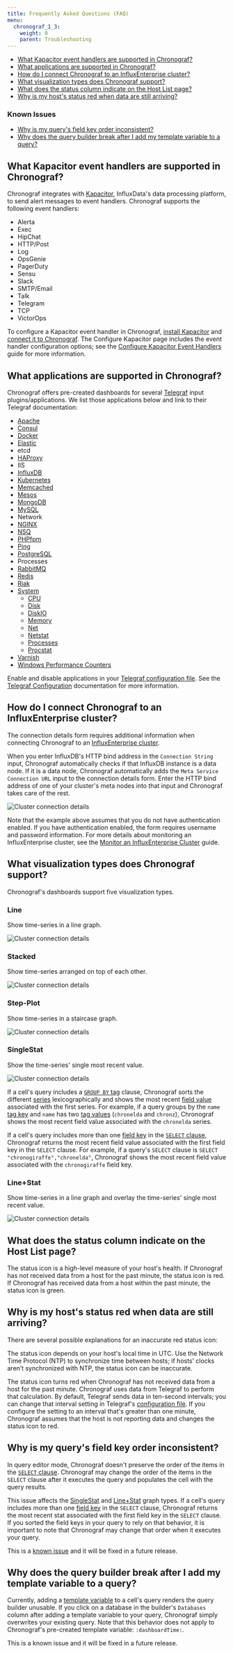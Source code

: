 ```yaml
---
title: Frequently Asked Questions (FAQ)
menu:
  chronograf_1_3:
    weight: 0
    parent: Troubleshooting
---
```


* [What Kapacitor event handlers are supported in Chronograf?](#what-kapacitor-event-handlers-are-supported-in-chronograf)
* [What applications are supported in Chronograf?](#what-applications-are-supported-in-chronograf)
* [How do I connect Chronograf to an InfluxEnterprise cluster?](#how-do-i-connect-chronograf-to-an-influxenterprise-cluster)
* [What visualization types does Chronograf support?](#what-visualization-types-does-chronograf-support)
* [What does the status column indicate on the Host List page?](#what-does-the-status-column-indicate-on-the-host-list-page)
* [Why is my host's status red when data are still arriving?](#why-is-my-host-s-status-red-when-data-are-still-arriving)

### Known Issues

* [Why is my query's field key order inconsistent?](#why-is-my-query-s-field-key-order-inconsistent)
* [Why does the query builder break after I add my template variable to a query?](#why-does-the-query-builder-break-after-i-add-my-template-variable-to-a-query)

## What Kapacitor event handlers are supported in Chronograf?

Chronograf integrates with [Kapacitor](/kapacitor/v1.2/), InfluxData's data processing platform, to send alert messages to event handlers.
Chronograf supports the following event handlers:

* Alerta
* Exec
* HipChat
* HTTP/Post
* Log
* OpsGenie
* PagerDuty
* Sensu
* Slack
* SMTP/Email
* Talk
* Telegram
* TCP
* VictorOps

To configure a Kapacitor event handler in Chronograf, [install Kapacitor](/chronograf/v1.3/introduction/getting-started/#kapacitor-setup) and [connect it to Chronograf](/chronograf/v1.3/introduction/getting-started/#4-connect-chronograf-to-kapacitor).
The Configure Kapacitor page includes the event handler configuration options; see the [Configure Kapacitor Event Handlers](/chronograf/v1.3/guides/configure-kapacitor-event-handlers/) guide for more information.

## What applications are supported in Chronograf?

Chronograf offers pre-created dashboards for several [Telegraf](/telegraf/v1.3/) input plugins/applications.
We list those applications below and link to their Telegraf documentation:

* [Apache](https://github.com/influxdata/telegraf/blob/master/plugins/inputs/apache)
* [Consul](https://github.com/influxdata/telegraf/blob/master/plugins/inputs/consul)
* [Docker](https://github.com/influxdata/telegraf/blob/master/plugins/inputs/docker)
* [Elastic](https://github.com/influxdata/telegraf/blob/master/plugins/inputs/elasticsearch)
* etcd
* [HAProxy](https://github.com/influxdata/telegraf/blob/master/plugins/inputs/haproxy)
* IIS
* [InfluxDB](https://github.com/influxdata/telegraf/blob/master/plugins/inputs/influxdb)
* [Kubernetes](https://github.com/influxdata/telegraf/blob/master/plugins/inputs/kubernetes)
* [Memcached](https://github.com/influxdata/telegraf/blob/master/plugins/inputs/memcached)
* [Mesos](https://github.com/influxdata/telegraf/blob/master/plugins/inputs/mesos)
* [MongoDB](https://github.com/influxdata/telegraf/blob/master/plugins/inputs/mongodb)
* [MySQL](https://github.com/influxdata/telegraf/blob/master/plugins/inputs/mysql)
* Network
* [NGINX](https://github.com/influxdata/telegraf/blob/master/plugins/inputs/nginx)
* [NSQ](https://github.com/influxdata/telegraf/blob/master/plugins/inputs/nsq)
* [PHPfpm](https://github.com/influxdata/telegraf/blob/master/plugins/inputs/phpfpm)
* [Ping](https://github.com/influxdata/telegraf/blob/master/plugins/inputs/ping)
* [PostgreSQL](https://github.com/influxdata/telegraf/blob/master/plugins/inputs/postgresql)
* Processes
* [RabbitMQ](https://github.com/influxdata/telegraf/blob/master/plugins/inputs/rabbitmq)
* [Redis](https://github.com/influxdata/telegraf/blob/master/plugins/inputs/redis)
* [Riak](https://github.com/influxdata/telegraf/blob/master/plugins/inputs/riak)
* [System](https://github.com/influxdata/telegraf/blob/master/plugins/inputs/system/SYSTEM_README.md)
    * [CPU](https://github.com/influxdata/telegraf/blob/master/plugins/inputs/system/CPU_README.md)
    * [Disk](https://github.com/influxdata/telegraf/blob/master/plugins/inputs/system/DISK_README.md)
    * [DiskIO](https://github.com/influxdata/telegraf/blob/master/plugins/inputs/system/disk.go#L136)
    * [Memory](https://github.com/influxdata/telegraf/blob/master/plugins/inputs/system/MEM_README.md)
    * [Net](https://github.com/influxdata/telegraf/blob/master/plugins/inputs/system/net.go)
    * [Netstat](https://github.com/influxdata/telegraf/blob/master/plugins/inputs/system/NETSTAT_README.md)
    * [Processes](https://github.com/influxdata/telegraf/blob/master/plugins/inputs/system/PROCESSES_README.md)
    * [Procstat](https://github.com/influxdata/telegraf/blob/master/plugins/inputs/procstat/README.md)
* [Varnish](https://github.com/influxdata/telegraf/blob/master/plugins/inputs/varnish)
* [Windows Performance Counters](https://github.com/influxdata/telegraf/blob/master/plugins/inputs/win_perf_counters)

Enable and disable applications in your [Telegraf configuration file](https://github.com/influxdata/telegraf/blob/master/etc/telegraf.conf).
See the [Telegraf Configuration](https://github.com/influxdata/telegraf/blob/master/docs/CONFIGURATION.md) documentation for more information.

## How do I connect Chronograf to an InfluxEnterprise cluster?

The connection details form requires additional information when connecting Chronograf to an [InfluxEnterprise cluster](https://docs.influxdata.com/enterprise/v1.2/).

When you enter InfluxDB's HTTP bind address in the `Connection String` input, Chronograf automatically checks if that InfluxDB instance is a data node.
If it is a data node, Chronograf automatically adds the `Meta Service Connection URL` input to the connection details form.
Enter the HTTP bind address of one of your cluster's meta nodes into that input and Chronograf takes care of the rest.

![Cluster connection details](/img/chronograf/v1.3/faq-cluster-connection.png)

Note that the example above assumes that you do not have authentication enabled.
If you have authentication enabled, the form requires username and password information.
For more details about monitoring an InfluxEnterprise cluster, see the [Monitor an InfluxEnterprise Cluster](/chronograf/v1.3/guides/monitor-an-influxenterprise-cluster/) guide.

## What visualization types does Chronograf support?

Chronograf's dashboards support five visualization types.

### Line
Show time-series in a line graph.

![Cluster connection details](/img/chronograf/v1.3/faq-viz-line.png)

### Stacked
Show time-series arranged on top of each other.

![Cluster connection details](/img/chronograf/v1.3/faq-viz-stacked.png)

### Step-Plot
Show time-series in a staircase graph.

![Cluster connection details](/img/chronograf/v1.3/faq-viz-step.png)
 
### SingleStat
Show the time-series' single most recent value.

![Cluster connection details](/img/chronograf/v1.3/faq-viz-single.png)

If a cell's query includes a [`GROUP BY` tag](/influxdb/v1.2/query_language/data_exploration/#group-by-tags) clause, Chronograf sorts the different [series](/influxdb/v1.2/concepts/glossary/#series) lexicographically and shows the most recent [field value](/influxdb/v1.2/concepts/glossary/#field-value) associated with the first series.
For example, if a query groups by the `name` [tag key](/influxdb/v1.2/concepts/glossary/#tag-key) and `name` has two [tag values](/influxdb/v1.2/concepts/glossary/#tag-value) (`chronelda` and `chronz`), Chronograf shows the most recent field value associated with the `chronelda` series.

If a cell's query includes more than one [field key](/influxdb/v1.2/concepts/glossary/#field-key) in the [`SELECT` clause](/influxdb/v1.2/query_language/data_exploration/#select-clause), Chronograf returns the most recent field value associated with the first field key in the `SELECT` clause.
For example, if a query's `SELECT` clause is `SELECT "chronogiraffe","chronelda"`, Chronograf shows the most recent field value associated with the `chronogiraffe` field key.

### Line+Stat
Show time-series in a line graph and overlay the time-series' single most recent value.

![Cluster connection details](/img/chronograf/v1.3/faq-viz-linesingle.png)


## What does the status column indicate on the Host List page?

The status icon is a high-level measure of your host's health.
If Chronograf has not received data from a host for the past minute, the status icon is red.
If Chronograf has received data from a host within the past minute, the status icon is green.

## Why is my host's status red when data are still arriving?

There are several possible explanations for an inaccurate red status icon:

The status icon depends on your host's local time in UTC.
Use the Network Time Protocol (NTP) to synchronize time between hosts; if hosts’ clocks aren’t synchronized with NTP, the status icon can be inaccurate.

The status icon turns red when Chronograf has not received data from a host for the past minute.
Chronograf uses data from Telegraf to perform that calculation.
By default, Telegraf sends data in ten-second intervals; you can change that interval setting in Telegraf's [configuration file](/telegraf/v1.3/administration/configuration/).
If you configure the setting to an interval that's greater than one minute, Chronograf assumes that the host is not reporting data and changes the status icon to red.

## Why is my query's field key order inconsistent?

In query editor mode, Chronograf doesn't preserve the order of the items in the [`SELECT` clause](/influxdb/v1.2/query_language/data_exploration/#the-basic-select-statement).
Chronograf may change the order of the items in the `SELECT` clause after it executes the query and populates the cell with the query results.

This issue affects the [SingleStat](#singlestat) and [Line+Stat](#line-stat) graph types.
If a cell's query includes more than one [field key](/influxdb/v1.2/concepts/glossary/#field-key) in the `SELECT` clause, Chronograf returns the most recent stat associated with the first field key in the `SELECT` clause.
If you sorted the field keys in your query to rely on that behavior, it is important to note that Chronograf may change that order when it executes your query.

This is a [known issue](https://github.com/influxdata/chronograf/issues/1158) and it will be fixed in a future release.

## Why does the query builder break after I add my template variable to a query?

Currently, adding a [template variable](/chronograf/v1.3/guides/dashboard-template-variables/) to a cell's query renders the query builder unusable.
If you click on a database in the builder's `Databases` column after adding a template variable to your query, Chronograf simply overwrites your existing query.
Note that this behavior does not apply to Chronograf's pre-created template variable: `:dashboardTime:`.

This is a known issue and it will be fixed in a future release.

